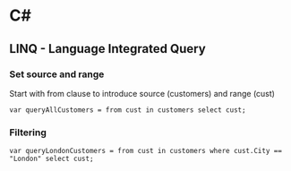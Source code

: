 # C#

## LINQ - Language Integrated Query

### Set source and range

Start with from clause to introduce source (customers) and range (cust)

`var queryAllCustomers = from cust in customers select cust;`

### Filtering

`var queryLondonCustomers = from cust in customers where cust.City == "London" select cust;`
